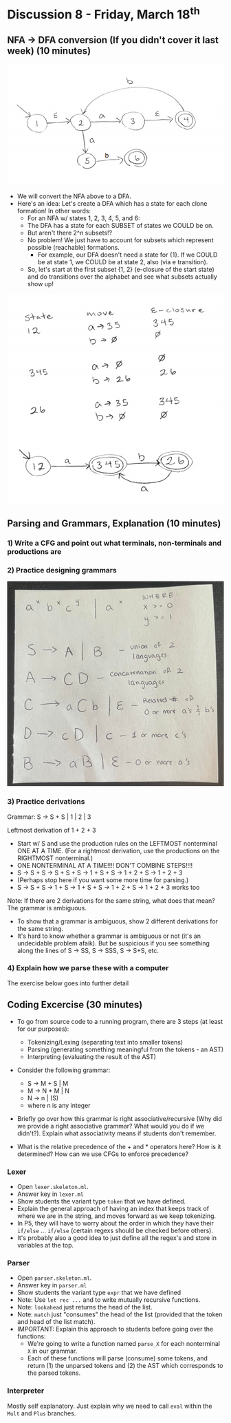 # Discussion 8 - Friday, March 18<sup>th</sup>

## NFA -> DFA conversion (If you didn't cover it last week) (10 minutes)
![nfa](nfa.png)
* We will convert the NFA above to a DFA.
* Here's an idea: Let's create a DFA which has a state for each clone formation! In other words:
    * For an NFA w/ states 1, 2, 3, 4, 5, and 6:
    * The DFA has a state for each SUBSET of states we COULD be on.
    * But aren't there 2^n subsets!?
    * No problem! We just have to account for subsets which represent possible (reachable) formations.
        * For example, our DFA doesn't need a state for {1}. If we COULD be at state 1, we COULD be at state 2, also (via e transition).
    * So, let's start at the first subset {1, 2} (e-closure of the start state) and do transitions over the alphabet and see what subsets actually show up!

![nfa2dfa](nfa2dfa.png)

## Parsing and Grammars, Explanation (10 minutes)
### 1) Write a CFG and point out what terminals, non-terminals and productions are
### 2) Practice designing grammars
![cfg](cfg.jpg)
### 3) Practice derivations
Grammar: S -> S + S | 1 | 2 | 3

Leftmost derivation of 1 + 2 + 3
* Start w/ S and use the production rules on the LEFTMOST nonterminal ONE AT A TIME. (For a rightmost derivation, use the productions on the RIGHTMOST nonterminal.)
* ONE NONTERMINAL AT A TIME!!!! DON'T COMBINE STEPS!!!!
* S -> S + S -> S + S + S -> 1 + S + S -> 1 + 2 + S -> 1 + 2 + 3
* (Perhaps stop here if you want some more time for parsing.)
* S -> S + S -> 1 + S -> 1 + S + S -> 1 + 2 + S -> 1 + 2 + 3 works too

Note: If there are 2 derivations for the same string, what does that mean? The grammar is ambiguous.
  * To show that a grammar is ambiguous, show 2 different derivations for the same string.
  * It's hard to know whether a grammar is ambiguous or not (it's an undecidable problem afaik). But be suspicious if you see something along the lines of S -> SS, S -> SSS, S -> S+S, etc.
### 4) Explain how we parse these with a computer 
The exercise below goes into further detail 


## Coding Excercise (30 minutes)
* To go from source code to a running program, there are 3 steps (at least for our purposes):
    * Tokenizing/Lexing (separating text into smaller tokens)
    * Parsing (generating something meaningful from the tokens - an AST)
    * Interpreting (evaluating the result of the AST) 

* Consider the following grammar:
    * S -> M + S | M
    * M -> N * M | N
    * N -> n | (S)
    * where n is any integer

* Briefly go over how this grammar is right associative/recursive (Why did we provide a right associative grammar? What would you do if we didn't?). Explain what associativity means if students don't remember.

* What is the relative precedence of the + and \* operators here? How is it determined? How can we use CFGs to enforce precedence?

### Lexer
* Open `lexer.skeleton.ml`.
* Answer key in `lexer.ml`
* Show students the variant type `token` that we have defined.
* Explain the general approach of having an index that keeps track of where we are in the string, and moves forward as we keep tokenizing.
* In P5, they will have to worry about the order in which they have their `if/else` ... `if/else` (certain regexs should be checked before others).
* It's probably also a good idea to just define all the regex's and store in variables at the top.

### Parser
* Open `parser.skeleton.ml`.
* Answer key in `parser.ml`
* Show students the variant type `expr` that we have defined
* Note: Use `let rec ...` and to write mutually recursive functions.
* Note: `lookahead` just returns the head of the list.
* Note: `match` just "consumes" the head of the list (provided that the token and head of the list match).
* IMPORTANT: Explain this approach to students before going over the functions:
    * We're going to write a function named `parse_X` for each nonterminal `X` in our grammar.
    * Each of these functions will parse (consume) some tokens, and return (1) the unparsed tokens and (2) the AST which corresponds to the parsed tokens.

### Interpreter
Mostly self explanatory. Just explain why we need to call `eval` within the `Mult` and `Plus` branches.
